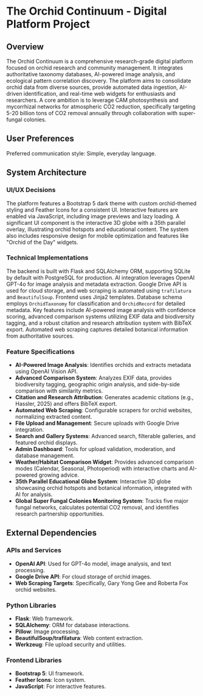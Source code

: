 # The Orchid Continuum - Digital Platform Project

## Overview

The Orchid Continuum is a comprehensive research-grade digital platform focused on orchid research and community management. It integrates authoritative taxonomy databases, AI-powered image analysis, and ecological pattern correlation discovery. The platform aims to consolidate orchid data from diverse sources, provide automated data ingestion, AI-driven identification, and real-time web widgets for enthusiasts and researchers. A core ambition is to leverage CAM photosynthesis and mycorrhizal networks for atmospheric CO2 reduction, specifically targeting 5-20 billion tons of CO2 removal annually through collaboration with super-fungal colonies.

## User Preferences

Preferred communication style: Simple, everyday language.

## System Architecture

### UI/UX Decisions
The platform features a Bootstrap 5 dark theme with custom orchid-themed styling and Feather Icons for a consistent UI. Interactive features are enabled via JavaScript, including image previews and lazy loading. A significant UI component is the interactive 3D globe with a 35th parallel overlay, illustrating orchid hotspots and educational content. The system also includes responsive design for mobile optimization and features like "Orchid of the Day" widgets.

### Technical Implementations
The backend is built with Flask and SQLAlchemy ORM, supporting SQLite by default with PostgreSQL for production. AI integration leverages OpenAI GPT-4o for image analysis and metadata extraction. Google Drive API is used for cloud storage, and web scraping is automated using `trafilatura` and `BeautifulSoup`. Frontend uses Jinja2 templates. Database schema employs `OrchidTaxonomy` for classification and `OrchidRecord` for detailed metadata. Key features include AI-powered image analysis with confidence scoring, advanced comparison systems utilizing EXIF data and biodiversity tagging, and a robust citation and research attribution system with BibTeX export. Automated web scraping captures detailed botanical information from authoritative sources.

### Feature Specifications
- **AI-Powered Image Analysis**: Identifies orchids and extracts metadata using OpenAI Vision API.
- **Advanced Comparison System**: Analyzes EXIF data, provides biodiversity tagging, geographic origin analysis, and side-by-side comparison with similarity metrics.
- **Citation and Research Attribution**: Generates academic citations (e.g., Hassler, 2025) and offers BibTeX export.
- **Automated Web Scraping**: Configurable scrapers for orchid websites, normalizing extracted content.
- **File Upload and Management**: Secure uploads with Google Drive integration.
- **Search and Gallery Systems**: Advanced search, filterable galleries, and featured orchid displays.
- **Admin Dashboard**: Tools for upload validation, moderation, and database management.
- **Weather/Habitat Comparison Widget**: Provides advanced comparison modes (Calendar, Seasonal, Photoperiod) with interactive charts and AI-powered growing advice.
- **35th Parallel Educational Globe System**: Interactive 3D globe showcasing orchid hotspots and botanical information, integrated with AI for analysis.
- **Global Super Fungal Colonies Monitoring System**: Tracks five major fungal networks, calculates potential CO2 removal, and identifies research partnership opportunities.

## External Dependencies

### APIs and Services
- **OpenAI API**: Used for GPT-4o model, image analysis, and text processing.
- **Google Drive API**: For cloud storage of orchid images.
- **Web Scraping Targets**: Specifically, Gary Yong Gee and Roberta Fox orchid websites.

### Python Libraries
- **Flask**: Web framework.
- **SQLAlchemy**: ORM for database interactions.
- **Pillow**: Image processing.
- **BeautifulSoup/trafilatura**: Web content extraction.
- **Werkzeug**: File upload security and utilities.

### Frontend Libraries
- **Bootstrap 5**: UI framework.
- **Feather Icons**: Icon system.
- **JavaScript**: For interactive features.